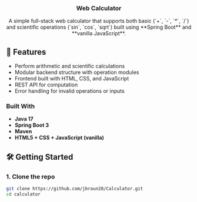 
<h3 align="center">Web Calculator</h3>
<p align="center"> A simple full-stack web calculator that supports both basic (`+`, `-`, `*`, `/`) and scientific operations (`sin`, `cos`, `sqrt`)
built using **Spring Boot** and **vanilla JavaScript**.</p>

## 🚀 Features

- Perform arithmetic and scientific calculations
- Modular backend structure with operation modules
- Frontend built with HTML, CSS, and JavaScript
- REST API for computation
- Error handling for invalid operations or inputs


### Built With

- **Java 17**
- **Spring Boot 3**
- **Maven**
- **HTML5 + CSS + JavaScript (vanilla)**


## 🛠️ Getting Started

### 1. Clone the repo

```bash
git clone https://github.com/jbraun28/Calculator.git
cd calculator

